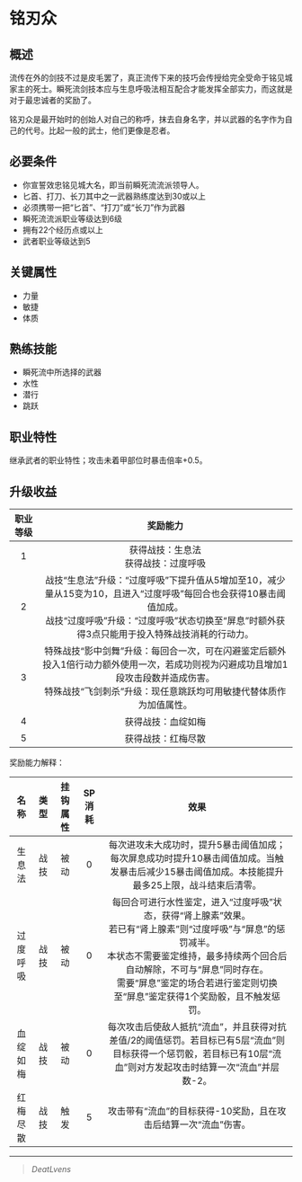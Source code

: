 # 铭刃众

## 概述

流传在外的剑技不过是皮毛罢了，真正流传下来的技巧会传授给完全受命于铭见城家主的死士。瞬死流剑技本应与生息呼吸法相互配合才能发挥全部实力，而这就是对于最忠诚者的奖励了。

铭刃众是最开始时的创始人对自己的称呼，抹去自身名字，并以武器的名字作为自己的代号。比起一般的武士，他们更像是忍者。

## 必要条件

* 你宣誓效忠铭见城大名，即当前瞬死流流派领导人。
* 匕首、打刀、长刀其中之一武器熟练度达到30或以上
* 必须携带一把“匕首”、“打刀”或“长刀”作为武器
* 瞬死流流派职业等级达到6级
* 拥有22个经历点或以上
* 武者职业等级达到5

## 关键属性

* 力量
* 敏捷
* 体质

## 熟练技能

* 瞬死流中所选择的武器
* 水性
* 潜行
* 跳跃
  
## 职业特性

继承武者的职业特性；攻击未着甲部位时暴击倍率+0.5。

## 升级收益

职业等级|奖励能力
:--:|:--:
1|获得战技：生息法<br>获得战技：过度呼吸
2|战技“生息法”升级：“过度呼吸”下提升值从5增加至10，减少量从15变为10，且进入“过度呼吸”每回合也会获得10暴击阈值加成。<br>战技“过度呼吸”升级：“过度呼吸”状态切换至“屏息”时额外获得3点只能用于投入特殊战技消耗的行动力。
3|特殊战技“影中剑舞”升级：每回合一次，可在闪避鉴定后额外投入1倍行动力额外使用一次，若成功则视为闪避成功且增加1段攻击段数并造成伤害。<br>特殊战技“飞剑刺杀”升级：现任意跳跃均可用敏捷代替体质作为加值属性。
4|获得战技：血绽如梅
5|获得战技：红梅尽散

奖励能力解释：

名称|类型|挂钩属性|SP消耗|效果
:--:|:--:|:--:|:--:|:--:
生息法|战技|被动|0|每次进攻未大成功时，提升5暴击阈值加成；每次屏息成功时提升10暴击阈值加成。当触发暴击后减少15暴击阈值加成。本技能提升最多25上限，战斗结束后清零。
过度呼吸|战技|被动|0|每回合可进行水性鉴定，进入“过度呼吸”状态，获得“肾上腺素”效果。<br>若已有“肾上腺素”则“过度呼吸”与“屏息”的惩罚减半。<br>本状态不需要鉴定维持，最多持续两个回合后自动解除，不可与“屏息”同时存在。<br>需要“屏息”鉴定的场合若进行鉴定则切换至“屏息”鉴定获得1个奖励骰，且不触发惩罚。
血绽如梅|战技|被动|0|每次攻击后使敌人抵抗“流血”，并且获得对抗差值/2的阈值惩罚。若目标已有5层“流血”则目标获得一个惩罚骰，若目标已有10层“流血”则对方发起攻击时结算一次“流血”并层数-2。
红梅尽散|战技|触发|5|攻击带有“流血”的目标获得-10奖励，且在攻击后结算一次“流血”伤害。

---

> *DeatLvens*